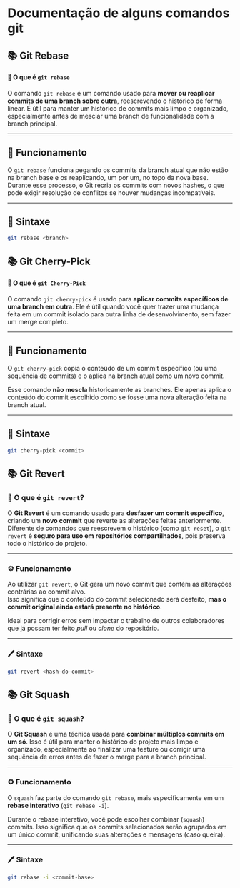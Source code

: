 # Documentação de alguns comandos git

## 📚 Git Rebase

#### 🧩 O que é `git rebase` 

O comando `git rebase` é um comando usado para **mover ou reaplicar commits de uma branch sobre outra**, reescrevendo o histórico de forma linear. É útil para manter um histórico de commits mais limpo e organizado, especialmente antes de mesclar uma branch de funcionalidade com a branch principal.

---

## 📌 Funcionamento

O `git rebase` funciona pegando os commits da branch atual que não estão na branch base e os reaplicando, um por um, no topo da nova base. Durante esse processo, o Git recria os commits com novos hashes, o que pode exigir resolução de conflitos se houver mudanças incompatíveis.

---

## 🧾 Sintaxe

```bash
git rebase <branch>
```

## 📚 Git Cherry-Pick

#### 🧩 O que é `git Cherry-Pick` 

O comando `git cherry-pick` é usado para **aplicar commits específicos de uma branch em outra**. Ele é útil quando você quer trazer uma mudança feita em um commit isolado para outra linha de desenvolvimento, sem fazer um merge completo.

---

## 📌 Funcionamento

O `git cherry-pick` copia o conteúdo de um commit específico (ou uma sequência de commits) e o aplica na branch atual como um novo commit.

Esse comando **não mescla** historicamente as branches. Ele apenas aplica o conteúdo do commit escolhido como se fosse uma nova alteração feita na branch atual.

---

## 🧾 Sintaxe

```bash
git cherry-pick <commit>
```

## 📚 Git Revert

### 🧩 O que é `git revert`?

O **Git Revert** é um comando usado para **desfazer um commit específico**, criando um **novo commit** que reverte as alterações feitas anteriormente.  
Diferente de comandos que reescrevem o histórico (como `git reset`), o `git revert` é **seguro para uso em repositórios compartilhados**, pois preserva todo o histórico do projeto.

---

### ⚙️ Funcionamento

Ao utilizar `git revert`, o Git gera um novo commit que contém as alterações contrárias ao commit alvo.  
Isso significa que o conteúdo do commit selecionado será desfeito, **mas o commit original ainda estará presente no histórico**.

Ideal para corrigir erros sem impactar o trabalho de outros colaboradores que já possam ter feito *pull* ou *clone* do repositório.

---

### 🖊️ Sintaxe

```bash
git revert <hash-do-commit>
```
## 📚 Git Squash

### 🧩 O que é `git squash`?

O **Git Squash** é uma técnica usada para **combinar múltiplos commits em um só**. Isso é útil para manter o histórico do projeto mais limpo e organizado, especialmente ao finalizar uma feature ou corrigir uma sequência de erros antes de fazer o merge para a branch principal.

---

### ⚙️ Funcionamento

O `squash` faz parte do comando `git rebase`, mais especificamente em um **rebase interativo** (`git rebase -i`).

Durante o rebase interativo, você pode escolher combinar (`squash`) commits. Isso significa que os commits selecionados serão agrupados em um único commit, unificando suas alterações e mensagens (caso queira).

---

### 🖊️ Sintaxe

```bash
git rebase -i <commit-base>
